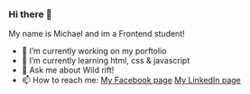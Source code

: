 ### Hi there 👋
My name is Michael and im a Frontend student!

- 🔭 I’m currently working on my porftolio
- 🌱 I’m currently learning html, css & javascript
- 💬 Ask me about Wild rift!
- 📫 How to reach me: [My Facebook page](https://www.facebook.com/Wasiu1243/)
[My LinkedIn page](https://www.linkedin.com/in/michal-wasilewski-751b8921a/)


<!--
**Michaelwasilewski/Michaelwasilewski** is a ✨ _special_ ✨ repository because its `README.md` (this file) appears on your GitHub profile.

Here are some ideas to get you started:

- 🔭 I’m currently working on ...
- 🌱 I’m currently learning html, css & javascript
- 💬 Ask me about Wild rift!
- 📫 How to reach me: 
-->
